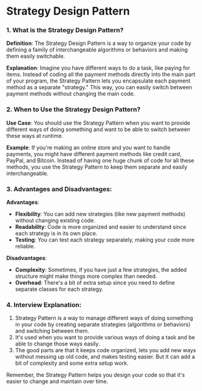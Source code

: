 # Strategy Design Pattern

### 1. What is the Strategy Design Pattern?

**Definition**: The Strategy Design Pattern is a way to organize your code by defining a family of interchangeable algorithms or behaviors and making them easily switchable.

**Explanation**: Imagine you have different ways to do a task, like paying for items. Instead of coding all the payment methods directly into the main part of your program, the Strategy Pattern lets you encapsulate each payment method as a separate "strategy." This way, you can easily switch between payment methods without changing the main code.

### 2. When to Use the Strategy Design Pattern?

**Use Case**: You should use the Strategy Pattern when you want to provide different ways of doing something and want to be able to switch between these ways at runtime.

**Example**: If you're making an online store and you want to handle payments, you might have different payment methods like credit card, PayPal, and Bitcoin. Instead of having one huge chunk of code for all these methods, you use the Strategy Pattern to keep them separate and easily interchangeable.

### 3. Advantages and Disadvantages:

**Advantages**:
- **Flexibility**: You can add new strategies (like new payment methods) without changing existing code.
- **Readability**: Code is more organized and easier to understand since each strategy is in its own place.
- **Testing**: You can test each strategy separately, making your code more reliable.

**Disadvantages**:
- **Complexity**: Sometimes, if you have just a few strategies, the added structure might make things more complex than needed.
- **Overhead**: There's a bit of extra setup since you need to define separate classes for each strategy.

### 4. Interview Explanation:

1. Strategy Pattern is a way to manage different ways of doing something in your code by creating separate strategies (algorithms or behaviors) and switching between them.
2. It's used when you want to provide various ways of doing a task and be able to change those ways easily.
3. The good parts are that it keeps code organized, lets you add new ways without messing up old code, and makes testing easier. But it can add a bit of complexity and some extra setup work.

Remember, the Strategy Pattern helps you design your code so that it's easier to change and maintain over time.